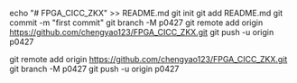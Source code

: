 echo "# FPGA_CICC_ZKX" >> README.md
git init
git add README.md
git commit -m "first commit"
git branch -M p0427
git remote add origin https://github.com/chengyao123/FPGA_CICC_ZKX.git
git push -u origin p0427

git remote add origin https://github.com/chengyao123/FPGA_CICC_ZKX.git
git branch -M p0427
git push -u origin p0427
